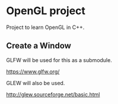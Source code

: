 # OpenGL project

Project to learn OpenGL in C++.

## Create a Window

GLFW will be used for this as a submodule.

https://www.glfw.org/

GLEW will also be used.

http://glew.sourceforge.net/basic.html
